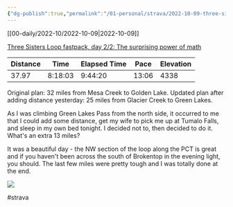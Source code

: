```yaml
---
{"dg-publish":true,"permalink":"/01-personal/strava/2022-10-09-three-sisters-loop-fastpack-day-2-2-the-surprising-power-of-math/"}
---
```



[[00-daily/2022-10/2022-10-09\|2022-10-09]]

[Three Sisters Loop fastpack, day 2/2: The surprising power of math](https://www.strava.com/activities/7942845916)

| Distance | Time    | Elapsed Time | Pace  | Elevation |
| -------- | ------- | ------------ | ----- | --------- |
| 37.97    | 8:18:03 | 9:44:20      | 13:06 | 4338      |


Original plan: 32 miles from Mesa Creek to Golden Lake. Updated plan after adding distance yesterday: 25 miles from Glacier Creek to Green Lakes.

As I was climbing Green Lakes Pass from the north side, it occurred to me that I could add some distance, get my wife to pick me up at Tumalo Falls, and sleep in my own bed tonight. I decided not to, then decided to do it. What's an extra 13 miles?

It was a beautiful day - the NW section of the loop along the PCT is great and if you haven't been across the south of Brokentop in the evening light, you should. The last few miles were pretty tough and I was totally done at the end.
    
![](https://dgtzuqphqg23d.cloudfront.net/Z-lkrbvGPcC0AoVqrMg88BvnaURtyZXTAKapC4mlvO4-768x576.jpg)

    

#strava
